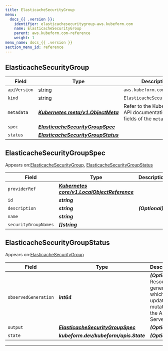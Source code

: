 ```yaml
---
title: ElasticacheSecurityGroup
menu:
  docs_{{ .version }}:
    identifier: elasticachesecuritygroup-aws.kubeform.com
    name: ElasticacheSecurityGroup
    parent: aws.kubeform.com-reference
    weight: 1
menu_name: docs_{{ .version }}
section_menu_id: reference
---
```


## ElasticacheSecurityGroup
| Field | Type | Description |
| ------ | ----- | ----------- |
| `apiVersion` | string | `aws.kubeform.com/v1alpha1` |
|    `kind` | string | `ElasticacheSecurityGroup` |
| `metadata` | ***[Kubernetes meta/v1.ObjectMeta](https://kubernetes.io/docs/reference/generated/kubernetes-api/v1.13/#objectmeta-v1-meta)***|Refer to the Kubernetes API documentation for the fields of the `metadata` field.|
| `spec` | ***[ElasticacheSecurityGroupSpec](#elasticachesecuritygroupspec)***||
| `status` | ***[ElasticacheSecurityGroupStatus](#elasticachesecuritygroupstatus)***||
## ElasticacheSecurityGroupSpec

Appears on:[ElasticacheSecurityGroup](#elasticachesecuritygroup), [ElasticacheSecurityGroupStatus](#elasticachesecuritygroupstatus)

| Field | Type | Description |
| ------ | ----- | ----------- |
| `providerRef` | ***[Kubernetes core/v1.LocalObjectReference](https://kubernetes.io/docs/reference/generated/kubernetes-api/v1.13/#localobjectreference-v1-core)***||
| `id` | ***string***||
| `description` | ***string***| ***(Optional)*** |
| `name` | ***string***||
| `securityGroupNames` | ***[]string***||
## ElasticacheSecurityGroupStatus

Appears on:[ElasticacheSecurityGroup](#elasticachesecuritygroup)

| Field | Type | Description |
| ------ | ----- | ----------- |
| `observedGeneration` | ***int64***| ***(Optional)*** Resource generation, which is updated on mutation by the API Server.|
| `output` | ***[ElasticacheSecurityGroupSpec](#elasticachesecuritygroupspec)***| ***(Optional)*** |
| `state` | ***kubeform.dev/kubeform/apis.State***| ***(Optional)*** |
---
